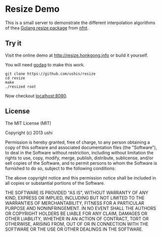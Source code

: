 # Resize Demo

This is a small server to demonstrate the different interpolation
algorithms of thea [Golang resize package](https://github.com/nfnt/resize)
from [nfnt](https://github.com/nfnt).

## Try it

Visit the online demo at http://resize.honkgong.info
or build it yourself.

You will need [godag](https://code.google.com/p/godag/) to make this work.

    git clone https://github.com/ushis/resize
    cd resize
    make
    ./resized root

Now checkout [localhost:8080](http://localhost:8080).

## License

The MIT License (MIT)

Copyright (c) 2013 ushi

Permission is hereby granted, free of charge, to any person obtaining a copy
of this software and associated documentation files (the "Software"), to deal
in the Software without restriction, including without limitation the rights
to use, copy, modify, merge, publish, distribute, sublicense, and/or sell
copies of the Software, and to permit persons to whom the Software is
furnished to do so, subject to the following conditions:

The above copyright notice and this permission notice shall be included in
all copies or substantial portions of the Software.

THE SOFTWARE IS PROVIDED "AS IS", WITHOUT WARRANTY OF ANY KIND, EXPRESS OR
IMPLIED, INCLUDING BUT NOT LIMITED TO THE WARRANTIES OF MERCHANTABILITY,
FITNESS FOR A PARTICULAR PURPOSE AND NONINFRINGEMENT. IN NO EVENT SHALL THE
AUTHORS OR COPYRIGHT HOLDERS BE LIABLE FOR ANY CLAIM, DAMAGES OR OTHER
LIABILITY, WHETHER IN AN ACTION OF CONTRACT, TORT OR OTHERWISE, ARISING FROM,
OUT OF OR IN CONNECTION WITH THE SOFTWARE OR THE USE OR OTHER DEALINGS IN
THE SOFTWARE.
